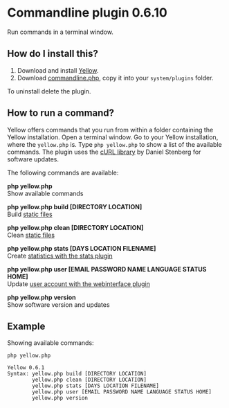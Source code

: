 Commandline plugin 0.6.10
=========================
Run commands in a terminal window.

How do I install this?
----------------------
1. Download and install [Yellow](https://github.com/datenstrom/yellow/).  
2. Download [commandline.php](commandline.php?raw=true), copy it into your `system/plugins` folder.  

To uninstall delete the plugin.

How to run a command?
---------------------
Yellow offers commands that you run from within a folder containing the Yellow installation. Open a terminal window.  Go to your Yellow installation, where the `yellow.php` is. Type `php yellow.php` to show a list of the available commands. The plugin uses the [cURL library](https://github.com/bagder/curl) by Daniel Stenberg for software updates.

The following commands are available:

**php yellow.php**  
Show available commands

**php yellow.php build [DIRECTORY LOCATION]**  
Build [static files](http://developers.datenstrom.se/help/web-server-configuration#static-website)

**php yellow.php clean [DIRECTORY LOCATION]**  
Clean [static files](http://developers.datenstrom.se/help/web-server-configuration#static-website)

**php yellow.php stats [DAYS LOCATION FILENAME]**  
Create [statistics with the stats plugin](https://github.com/datenstrom/yellow-plugins/tree/master/stats)

**php yellow.php user [EMAIL PASSWORD NAME LANGUAGE STATUS HOME]**  
Update [user account with the webinterface plugin](https://github.com/datenstrom/yellow-plugins/tree/master/webinterface)

**php yellow.php version**  
Show software version and updates

Example
-------
Showing available commands:

`php yellow.php`

~~~~
Yellow 0.6.1
Syntax: yellow.php build [DIRECTORY LOCATION]
        yellow.php clean [DIRECTORY LOCATION]
        yellow.php stats [DAYS LOCATION FILENAME]
        yellow.php user [EMAIL PASSWORD NAME LANGUAGE STATUS HOME]
        yellow.php version
~~~~
